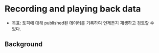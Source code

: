 # Recording and playing back data
* 목표: 토픽에 대해 published된 데이터를 기록하여 언제든지 재생하고 검토할 수 있다.

## Background
